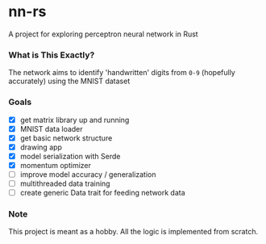 # nn-rs

A project for exploring perceptron neural network in Rust

### What is This Exactly?

The network aims to identify 'handwritten' digits from ```0-9``` (hopefully accurately) using the MNIST dataset

### Goals

- [x] get matrix library up and running
- [x] MNIST data loader
- [x] get basic network structure
- [x] drawing app
- [x] model serialization with Serde
- [x] momentum optimizer
- [ ] improve model accuracy / generalization
- [ ] multithreaded data training
- [ ] create generic Data trait for feeding network data

### Note

This project is meant as a hobby. All the logic is implemented from scratch. 

